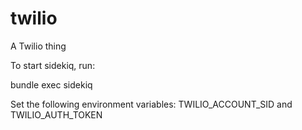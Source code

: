 twilio
======

A Twilio thing

To start sidekiq, run:

bundle exec sidekiq

Set the following environment variables: TWILIO_ACCOUNT_SID and TWILIO_AUTH_TOKEN

